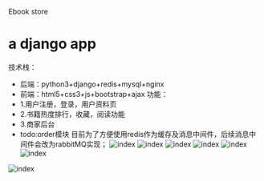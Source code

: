 Ebook store
# a django app
技术栈：
- 后端：python3+django+redis+mysql+nginx
- 前端：html5+css3+js+bootstrap+ajax
功能：
- 1.用户注册，登录，用户资料页
- 2.书籍热度排行，收藏，阅读功能
- 3.商家后台
- todo:order模块
目前为了方便使用redis作为缓存及消息中间件，后续消息中间件会改为rabbitMQ实现；
![index](https://github.com/ChennSun/myimg/blob/master/django/index.jpg)
![index](https://github.com/ChennSun/myimg/blob/master/django/list.jpg)
![index](https://github.com/ChennSun/myimg/blob/master/django/register.jpg)
![index](https://github.com/ChennSun/myimg/blob/master/django/login.jpg)
![index](https://github.com/ChennSun/myimg/blob/master/django/profile.jpg)
![index](https://github.com/ChennSun/myimg/blob/master/django/rank.jpg)

![index](https://github.com/ChennSun/myimg/blob/master/django/xadmin.jpg)
